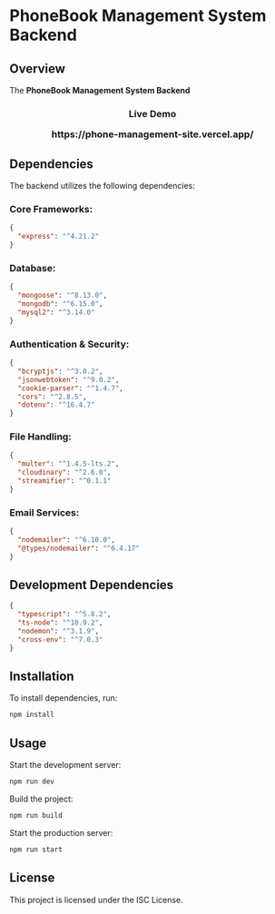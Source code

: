 # PhoneBook Management System Backend

## Overview
The **PhoneBook Management System Backend**

<h3 align="center">Live Demo<br> <p>https://phone-management-site.vercel.app/</p></h3>

## Dependencies
The backend utilizes the following dependencies:

### Core Frameworks:
```json
{
  "express": "^4.21.2"
}
```

### Database:
```json
{
  "mongoose": "^8.13.0",
  "mongodb": "^6.15.0",
  "mysql2": "^3.14.0"
}
```

### Authentication & Security:
```json
{
  "bcryptjs": "^3.0.2",
  "jsonwebtoken": "^9.0.2",
  "cookie-parser": "^1.4.7",
  "cors": "^2.8.5",
  "dotenv": "^16.4.7"
}
```

### File Handling:
```json
{
  "multer": "^1.4.5-lts.2",
  "cloudinary": "^2.6.0",
  "streamifier": "^0.1.1"
}
```

### Email Services:
```json
{
  "nodemailer": "^6.10.0",
  "@types/nodemailer": "^6.4.17"
}
```

## Development Dependencies
```json
{
  "typescript": "^5.8.2",
  "ts-node": "^10.9.2",
  "nodemon": "^3.1.9",
  "cross-env": "^7.0.3"
}
```

## Installation
To install dependencies, run:
```sh
npm install
```

## Usage
Start the development server:
```sh
npm run dev
```

Build the project:
```sh
npm run build
```

Start the production server:
```sh
npm run start
```

## License
This project is licensed under the ISC License.
